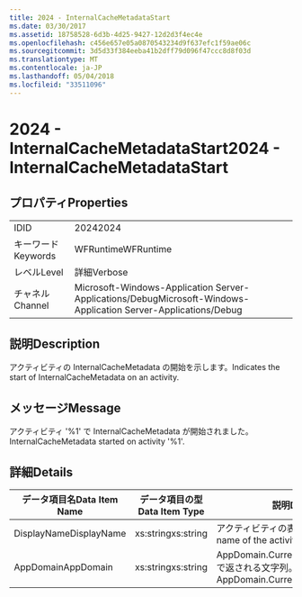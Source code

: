```yaml
---
title: 2024 - InternalCacheMetadataStart
ms.date: 03/30/2017
ms.assetid: 18758528-6d3b-4d25-9427-12d2d3f4ec4e
ms.openlocfilehash: c456e657e05a0870543234d9f637efc1f59ae06c
ms.sourcegitcommit: 3d5d33f384eeba41b2dff79d096f47ccc8d8f03d
ms.translationtype: MT
ms.contentlocale: ja-JP
ms.lasthandoff: 05/04/2018
ms.locfileid: "33511096"
---
```

# <a name="2024---internalcachemetadatastart"></a><span data-ttu-id="63ac2-102">2024 - InternalCacheMetadataStart</span><span class="sxs-lookup"><span data-stu-id="63ac2-102">2024 - InternalCacheMetadataStart</span></span>
## <a name="properties"></a><span data-ttu-id="63ac2-103">プロパティ</span><span class="sxs-lookup"><span data-stu-id="63ac2-103">Properties</span></span>  
  
|||  
|-|-|  
|<span data-ttu-id="63ac2-104">ID</span><span class="sxs-lookup"><span data-stu-id="63ac2-104">ID</span></span>|<span data-ttu-id="63ac2-105">2024</span><span class="sxs-lookup"><span data-stu-id="63ac2-105">2024</span></span>|  
|<span data-ttu-id="63ac2-106">キーワード</span><span class="sxs-lookup"><span data-stu-id="63ac2-106">Keywords</span></span>|<span data-ttu-id="63ac2-107">WFRuntime</span><span class="sxs-lookup"><span data-stu-id="63ac2-107">WFRuntime</span></span>|  
|<span data-ttu-id="63ac2-108">レベル</span><span class="sxs-lookup"><span data-stu-id="63ac2-108">Level</span></span>|<span data-ttu-id="63ac2-109">詳細</span><span class="sxs-lookup"><span data-stu-id="63ac2-109">Verbose</span></span>|  
|<span data-ttu-id="63ac2-110">チャネル</span><span class="sxs-lookup"><span data-stu-id="63ac2-110">Channel</span></span>|<span data-ttu-id="63ac2-111">Microsoft-Windows-Application Server-Applications/Debug</span><span class="sxs-lookup"><span data-stu-id="63ac2-111">Microsoft-Windows-Application Server-Applications/Debug</span></span>|  
  
## <a name="description"></a><span data-ttu-id="63ac2-112">説明</span><span class="sxs-lookup"><span data-stu-id="63ac2-112">Description</span></span>  
 <span data-ttu-id="63ac2-113">アクティビティの InternalCacheMetadata の開始を示します。</span><span class="sxs-lookup"><span data-stu-id="63ac2-113">Indicates the start of InternalCacheMetadata on an activity.</span></span>  
  
## <a name="message"></a><span data-ttu-id="63ac2-114">メッセージ</span><span class="sxs-lookup"><span data-stu-id="63ac2-114">Message</span></span>  
 <span data-ttu-id="63ac2-115">アクティビティ '%1' で InternalCacheMetadata が開始されました。</span><span class="sxs-lookup"><span data-stu-id="63ac2-115">InternalCacheMetadata started on activity '%1'.</span></span>  
  
## <a name="details"></a><span data-ttu-id="63ac2-116">詳細</span><span class="sxs-lookup"><span data-stu-id="63ac2-116">Details</span></span>  
  
|<span data-ttu-id="63ac2-117">データ項目名</span><span class="sxs-lookup"><span data-stu-id="63ac2-117">Data Item Name</span></span>|<span data-ttu-id="63ac2-118">データ項目の型</span><span class="sxs-lookup"><span data-stu-id="63ac2-118">Data Item Type</span></span>|<span data-ttu-id="63ac2-119">説明</span><span class="sxs-lookup"><span data-stu-id="63ac2-119">Description</span></span>|  
|--------------------|--------------------|-----------------|  
|<span data-ttu-id="63ac2-120">DisplayName</span><span class="sxs-lookup"><span data-stu-id="63ac2-120">DisplayName</span></span>|<span data-ttu-id="63ac2-121">xs:string</span><span class="sxs-lookup"><span data-stu-id="63ac2-121">xs:string</span></span>|<span data-ttu-id="63ac2-122">アクティビティの表示名。</span><span class="sxs-lookup"><span data-stu-id="63ac2-122">The display name of the activity.</span></span>|  
|<span data-ttu-id="63ac2-123">AppDomain</span><span class="sxs-lookup"><span data-stu-id="63ac2-123">AppDomain</span></span>|<span data-ttu-id="63ac2-124">xs:string</span><span class="sxs-lookup"><span data-stu-id="63ac2-124">xs:string</span></span>|<span data-ttu-id="63ac2-125">AppDomain.CurrentDomain.FriendlyName で返される文字列。</span><span class="sxs-lookup"><span data-stu-id="63ac2-125">The string returned by AppDomain.CurrentDomain.FriendlyName.</span></span>|
